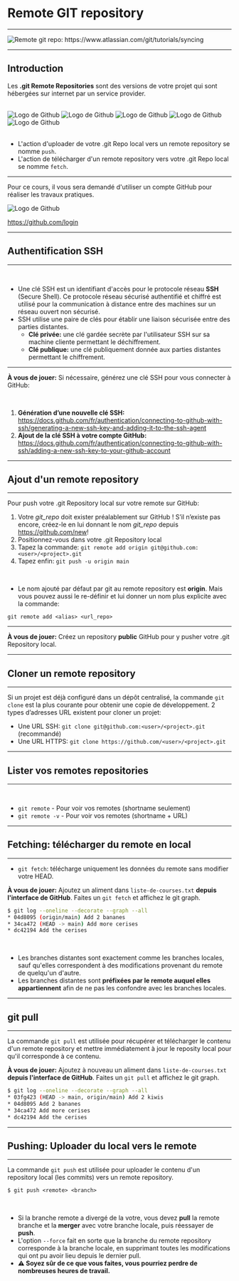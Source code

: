 # Remote GIT repository
<Hr />


<div class="flex justify-center h-2/4 p-4">
  <img src="/images/git-remote.png" alt="Remote git repo: https://www.atlassian.com/git/tutorials/syncing" class="!border-0"/>
</div>

---

<Breadcrumbs />

## Introduction

Les **.git Remote Repositories** sont des versions de votre projet qui sont hébergées sur internet par un service provider.

<br />

<v-click>
<div class="grid grid-cols-5 gap-4">
  <img src="/images/github-logo.png" alt="Logo de Github" class="!border-0"/>
  <img src="/images/gitlab-logo.png" alt="Logo de Github" class="!border-0"/>
  <img src="/images/bitbucket-logo.png" alt="Logo de Github" class="!border-0"/>
  <img src="/images/sourceforge-logo.png" alt="Logo de Github" class="!border-0"/>
  <img src="/images/cloudsource-logo.png" alt="Logo de Github" class="!border-0"/>
</div>
</v-click>

<br />

<v-clicks>

* L'action d'uploader de votre .git Repo local vers un remote repository se nomme `push`.
* L'action de télécharger d'un remote repository vers votre .git Repo local se nomme `fetch`.

</v-clicks>

<!--
* GitHub 100Millions d'utilisateurs en 2023
* -->

---

<Breadcrumbs />

Pour ce cours, il vous sera demandé d'utiliser un compte GitHub pour réaliser les travaux pratiques.

<div class="flex justify-center h-1/4 p-4">
  <img src="/images/github-logo.png" alt="Logo de Github" class="!border-0"/>
</div>


<p class="text-center">

<mdi-open-in-new /> https://github.com/login
</p>

---

<Breadcrumbs />

## Authentification SSH
<Hr />

<br />

<v-clicks depth="2">

* Une clé SSH est un identifiant d'accès pour le protocole réseau **SSH** (Secure Shell). Ce protocole réseau sécurisé authentifié et chiffré est utilisé pour la communication à distance entre des machines sur un réseau ouvert non sécurisé.
* SSH utilise une paire de clés pour établir une liaison sécurisée entre des parties distantes.
  * **Clé privée:** une clé gardée secrète par l'utilisateur SSH sur sa machine cliente permettant le déchiffrement.
  * **Clé publique:** une clé publiquement donnée aux parties distantes permettant le chiffrement.
</v-clicks>

---

<Breadcrumbs />

**À vous de jouer:** Si nécessaire, générez une clé SSH pour vous connecter à GitHub:

<br />

1. **Génération d’une nouvelle clé SSH:** https://docs.github.com/fr/authentication/connecting-to-github-with-ssh/generating-a-new-ssh-key-and-adding-it-to-the-ssh-agent
2. **Ajout de la clé SSH à votre compte GitHub:** https://docs.github.com/fr/authentication/connecting-to-github-with-ssh/adding-a-new-ssh-key-to-your-github-account

---

<Breadcrumbs />

## Ajout d'un remote repository
<Hr />

Pour push votre .git Repository local sur votre remote sur GitHub:

<v-clicks>

1. Votre *git_repo* doit exister préalablement sur GitHub ! S’il n’existe pas encore, créez-le en lui donnant le nom *git_repo* depuis https://github.com/new!
2. Positionnez-vous dans votre .git Repository local
3. Tapez la commande: `git remote add origin git@github.com:<user>/<project>.git`
4. Tapez enfin: `git push -u origin main`
</v-clicks>

<br />
<v-click>

* Le nom ajouté par défaut par git au remote repository est **origin**. Mais vous pouvez aussi le re-définir et lui donner un nom plus explicite avec la commande:

`git remote add <alias> <url_repo>`
</v-click>

---

<Breadcrumbs />

**À vous de jouer:** Créez un repository **public** GitHub pour y pusher votre .git Repository local.

---

<Breadcrumbs />

## Cloner un remote repository
<Hr />

Si un projet est déjà configuré dans un dépôt centralisé, la commande `git clone` est la plus courante pour obtenir une copie de développement. 2 types d’adresses URL existent pour cloner un projet:

* Une URL SSH: `git clone git@github.com:<user>/<project>.git` (recommandé)
* Une URL HTTPS: `git clone https://github.com/<user>/<project>.git`

---

<Breadcrumbs />

## Lister vos remotes repositories
<Hr />

<br />

* `git remote` - Pour voir vos remotes (shortname seulement)
* `git remote -v` - Pour voir vos remotes (shortname + URL)

---

<Breadcrumbs />

## Fetching: télécharger du remote en local
<Hr />

* `git fetch`: télécharge uniquement les données du remote sans modifier votre HEAD.

**À vous de jouer:** Ajoutez un aliment dans `liste-de-courses.txt` **depuis l'interface de GitHub**. Faites un `git fetch` et affichez le git graph.

<v-click>

```bash
$ git log --oneline --decorate --graph --all
* 04d8095 (origin/main) Add 2 bananes
* 34ca472 (HEAD -> main) Add more cerises
* dc42194 Add the cerises
```
</v-click>

<br />
<div class="text-sm">
<v-clicks>

* Les branches distantes sont exactement comme les branches locales, sauf qu'elles correspondent à des modifications provenant du remote de quelqu'un d'autre.
* Les branches distantes sont **préfixées par le remote auquel elles appartiennent** afin de ne pas les confondre avec les branches locales.
</v-clicks>
</div>

<!--
* git log --oneline --decorate --graph --all
-->

---

<Breadcrumbs />

## git pull
<Hr />

La commande `git pull` est utilisée pour récupérer et télécharger le contenu d'un remote repository et mettre immédiatement à jour le reposity local pour qu'il corresponde à ce contenu.

**À vous de jouer:** Ajoutez à nouveau un aliment dans `liste-de-courses.txt` **depuis l'interface de GitHub**. Faites un `git pull` et affichez le git graph.

<v-click>

```bash
$ git log --oneline --decorate --graph --all
* 03fg423 (HEAD -> main, origin/main) Add 2 kiwis
* 04d8095 Add 2 bananes
* 34ca472 Add more cerises
* dc42194 Add the cerises
```
</v-click>

---

<Breadcrumbs />

## Pushing: Uploader du local vers le remote
<Hr />

La commande `git push` est utilisée pour uploader le contenu d'un repository local (les commits) vers un remote repository.

```txt
$ git push <remote> <branch>
```

<br />

<v-clicks>

* Si la branche remote a divergé de la votre, vous devez **pull** la remote branche et la **merger** avec votre branche locale, puis réessayer de **push**.
* L'option `--force`  fait en sorte que la branche du remote repository corresponde à la branche locale, en supprimant toutes les modifications qui ont pu avoir lieu depuis le dernier pull.
* **⚠️ Soyez sûr de ce que vous faites, vous pourriez perdre de nombreuses heures de travail.**
</v-clicks>
